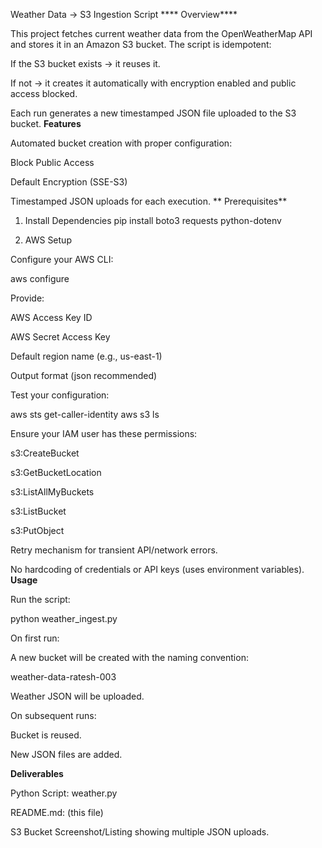 Weather Data → S3 Ingestion Script
**** Overview****

This project fetches current weather data from the OpenWeatherMap API
 and stores it in an Amazon S3 bucket.
The script is idempotent:

If the S3 bucket exists → it reuses it.

If not → it creates it automatically with encryption enabled and public access blocked.

Each run generates a new timestamped JSON file uploaded to the S3 bucket.
 **Features**

Automated bucket creation with proper configuration:

Block Public Access

Default Encryption (SSE-S3)

Timestamped JSON uploads for each execution.
** Prerequisites**
1. Install Dependencies
pip install boto3 requests python-dotenv

2. AWS Setup

Configure your AWS CLI:

aws configure


Provide:

AWS Access Key ID

AWS Secret Access Key

Default region name (e.g., us-east-1)

Output format (json recommended)

Test your configuration:

aws sts get-caller-identity
aws s3 ls


Ensure your IAM user has these permissions:

s3:CreateBucket

s3:GetBucketLocation

s3:ListAllMyBuckets

s3:ListBucket

s3:PutObject

Retry mechanism for transient API/network errors.

No hardcoding of credentials or API keys (uses environment variables).
**Usage**

Run the script:

python weather_ingest.py


On first run:

A new bucket will be created with the naming convention:

weather-data-ratesh-003


Weather JSON will be uploaded.

On subsequent runs:

Bucket is reused.

New JSON files are added.

 **Deliverables**

Python Script: weather.py

README.md: (this file)

S3 Bucket Screenshot/Listing showing multiple JSON uploads.
